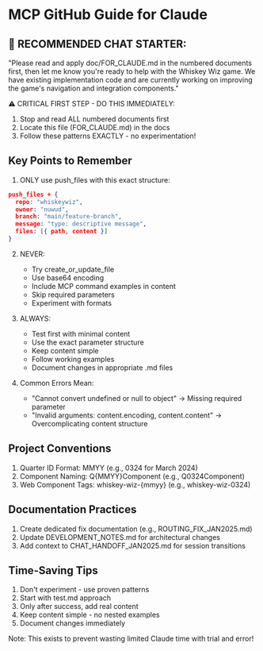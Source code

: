 # MCP GitHub Guide for Claude

## 💬 RECOMMENDED CHAT STARTER:
"Please read and apply doc/FOR_CLAUDE.md in the numbered documents first, then let me know you're ready to help with the Whiskey Wiz game. We have existing implementation code and are currently working on improving the game's navigation and integration components."

⚠️ CRITICAL FIRST STEP - DO THIS IMMEDIATELY:
1. Stop and read ALL numbered documents first
2. Locate this file (FOR_CLAUDE.md) in the docs
3. Follow these patterns EXACTLY - no experimentation!

## Key Points to Remember
1. ONLY use push_files with this exact structure:
```json
push_files + {
  repo: "whiskeywiz",
  owner: "nuwud",
  branch: "main/feature-branch",
  message: "type: descriptive message",
  files: [{ path, content }]
}
```

2. NEVER:
   - Try create_or_update_file
   - Use base64 encoding
   - Include MCP command examples in content
   - Skip required parameters
   - Experiment with formats

3. ALWAYS:
   - Test first with minimal content
   - Use the exact parameter structure
   - Keep content simple
   - Follow working examples
   - Document changes in appropriate .md files

4. Common Errors Mean:
   - "Cannot convert undefined or null to object"
     → Missing required parameter
   - "Invalid arguments: content.encoding, content.content"
     → Overcomplicating content structure

## Project Conventions
1. Quarter ID Format: MMYY (e.g., 0324 for March 2024)
2. Component Naming: Q{MMYY}Component (e.g., Q0324Component)
3. Web Component Tags: whiskey-wiz-{mmyy} (e.g., whiskey-wiz-0324)

## Documentation Practices
1. Create dedicated fix documentation (e.g., ROUTING_FIX_JAN2025.md)
2. Update DEVELOPMENT_NOTES.md for architectural changes
3. Add context to CHAT_HANDOFF_JAN2025.md for session transitions

## Time-Saving Tips
1. Don't experiment - use proven patterns
2. Start with test.md approach
3. Only after success, add real content
4. Keep content simple - no nested examples
5. Document changes immediately

Note: This exists to prevent wasting limited Claude time with trial and error!